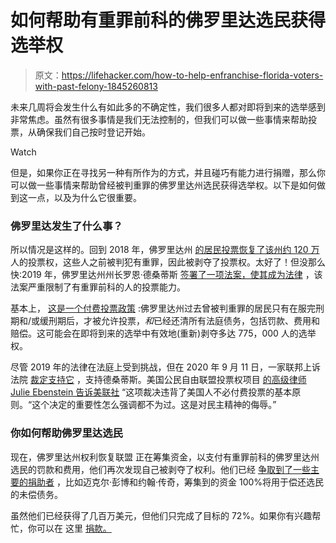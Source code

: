 # 如何帮助有重罪前科的佛罗里达选民获得选举权

> 原文：<https://lifehacker.com/how-to-help-enfranchise-florida-voters-with-past-felony-1845260813>

未来几周将会发生什么有如此多的不确定性，我们很多人都对即将到来的选举感到非常焦虑。虽然有很多事情是我们无法控制的，但我们可以做一些事情来帮助投票，从确保我们自己按时登记开始。

Watch

但是，如果你正在寻找另一种有所作为的方式，并且碰巧有能力进行捐赠，那么你可以做一些事情来帮助曾经被判重罪的佛罗里达州选民获得选举权。以下是如何做到这一点，以及为什么它很重要。

### 佛罗里达发生了什么事？

所以情况是这样的。回到 2018 年，佛罗里达州 [的居民投票恢复了该州约 120 万](https://www.npr.org/2018/11/07/665031366/over-a-million-florida-ex-felons-win-right-to-vote-with-amendment-4) 人的投票权，这些人之前被判犯有重罪，因此被剥夺了投票权。太好了！但没那么快:2019 年，佛罗里达州州长罗恩·德桑蒂斯 [签署了一项法案，使其成为法律](https://www.orlandoweekly.com/Blogs/archives/2020/08/19/while-floridians-voted-tuesday-gov-desantis-continued-his-court-fight-to-disenfranchise-voters) ，该法案严重限制了有重罪前科的人的投票能力。

基本上， [这是一个付费投票政策](https://www.facingsouth.org/2020/09/poverty-continues-prevent-many-ex-felons-voting) :佛罗里达州过去曾被判重罪的居民只有在服完刑期和/或缓刑期后，才被允许投票，*和*已经还清所有法庭债务，包括罚款、费用和赔偿。这可能会在即将到来的选举中有效地(重新)剥夺多达 775，000 人的选举权。

尽管 2019 年的法律在法庭上受到挑战，但在 2020 年 9 月 11 日，一家联邦上诉法院 [裁定支持它](https://apnews.com/article/florida-voting-rights-elections-courts-voting-b4f68dd4f11a6df4430fbdc74ae93de3) ，支持德桑蒂斯。美国公民自由联盟投票权项目 [的高级律师 Julie Ebenstein 告诉美联社](https://apnews.com/article/florida-voting-rights-elections-courts-voting-b4f68dd4f11a6df4430fbdc74ae93de3) “这项裁决违背了美国人不必付费投票的基本原则。“这个决定的重要性怎么强调都不为过。这是对民主精神的侮辱。”

### 你如何帮助佛罗里达选民

现在，佛罗里达州权利恢复联盟 正在筹集资金，以支付有重罪前科的佛罗里达州选民的罚款和费用，他们再次发现自己被剥夺了权利。他们已经 [争取到了一些主要的捐助者](https://www.politico.com/states/florida/story/2020/09/22/bloomberg-others-rack-up-20m-to-help-florida-felons-register-1317710) ，比如迈克尔·彭博和约翰·传奇，筹集到的资金 100%将用于偿还选民的未偿债务。

虽然他们已经获得了几百万美元，但他们只完成了目标的 72%。如果你有兴趣帮忙，你可以在 这里 [捐款。](https://wegotthevote.org/finesandfees)